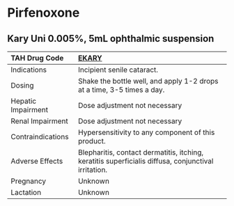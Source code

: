 # Pirfenoxone

## Kary Uni 0.005%, 5mL ophthalmic suspension

| TAH Drug Code      | [**EKARY**](https://www.tahsda.org.tw/drugs/hissearch.php?drug_code=EKARY)                          |
|:-------------------|:----------------------------------------------------------------------------------------------------|
| Indications        | Incipient senile cataract.                                                                          |
| Dosing             | Shake the bottle well, and apply 1-2 drops at a time, 3-5 times a day.                              |
| Hepatic Impairment | Dose adjustment not necessary                                                                       |
| Renal Impairment   | Dose adjustment not necessary                                                                       |
| Contraindications  | Hypersensitivity to any component of this product.                                                  |
| Adverse Effects    | Blepharitis, contact dermatitis, itching, keratitis superficialis diffusa, conjunctival irritation. |
| Pregnancy          | Unknown                                                                                             |
| Lactation          | Unknown                                                                                             |

